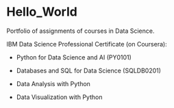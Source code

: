 # Hello_World
Portfolio of assignments of courses in Data Science. 

IBM Data Science Professional Certificate (on Coursera):

- Python for Data Science and AI (PY0101)

- Databases and SQL for Data Science (SQLDB0201)

- Data Analysis with Python

- Data Visualization with Python
